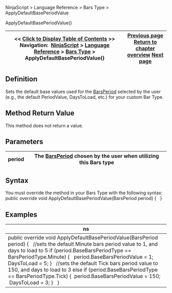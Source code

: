﻿
NinjaScript > Language Reference > Bars Type > ApplyDefaultBasePeriodValue

ApplyDefaultBasePeriodValue()

| << [Click to Display Table of Contents](applydefaultbaseperiodvalue.md) >> **Navigation:**     [NinjaScript](ninjascript-1.md) > [Language Reference](language_reference_wip-1.md) > [Bars Type](bars_type-1.md) > ApplyDefaultBasePeriodValue() | [Previous page](addbar-1.md) [Return to chapter overview](bars_type-1.md) [Next page](applydefaultvalue-1.md) |
| --- | --- |
## Definition
Sets the default base values used for the [BarsPeriod](barsperiod-1.md) selected by the user (e.g., the default PeriodValue, DaysToLoad, etc.) for your custom Bar Type.
 
## Method Return Value
This method does not return a value.
 
## Parameters

| period | The [BarsPeriod](barsperiod-1.md) chosen by the user when utilizing this Bars type |
| --- | --- |
## 
## Syntax
You must override the method in your Bars Type with the following syntax:
 
public override void ApplyDefaultBasePeriodValue(BarsPeriod period)
{
 
}
 
## 
## Examples

| ns |
| --- |
| public override void ApplyDefaultBasePeriodValue(BarsPeriod period) {    //sets the default Minute bars period value to 1, and days to load to 5 if (period.BaseBarsPeriodType == BarsPeriodType.Minute) {    period.BaseBarsPeriodValue = 1;    DaysToLoad = 5; }    //sets the default Tick bars period value to 150, and days to load to 3 else if (period.BaseBarsPeriodType == BarsPeriodType.Tick) {  period.BaseBarsPeriodValue = 150;  DaysToLoad = 3; }   } |
